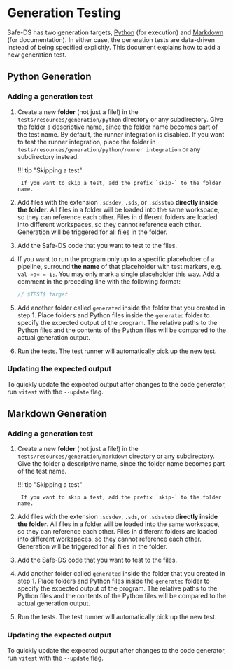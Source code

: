 # Generation Testing

Safe-DS has two generation targets, [Python](#python-generation) (for execution) and [Markdown](#markdown-generation)
(for documentation). In either case, the generation tests are data-driven instead of being specified explicitly. This
document explains how to add a new generation test.

## Python Generation

### Adding a generation test

1. Create a new **folder** (not just a file!) in the `tests/resources/generation/python` directory or any subdirectory.
   Give the folder a descriptive name, since the folder name becomes part of the test name. By default, the runner
   integration is disabled. If you want to test the runner integration, place the folder in
   `tests/resources/generation/python/runner integration` or any subdirectory instead.

    !!! tip "Skipping a test"

        If you want to skip a test, add the prefix `skip-` to the folder name.

2. Add files with the extension `.sdsdev`, `.sds`, or `.sdsstub` **directly inside the folder**. All files in a
   folder will be loaded into the same workspace, so they can reference each other. Files in different folders are
   loaded into different workspaces, so they cannot reference each other. Generation will be triggered for all files in
   the folder.
3. Add the Safe-DS code that you want to test to the files.
4. If you want to run the program only up to a specific placeholder of a pipeline, surround **the name** of that
   placeholder with test markers, e.g. `val »a« = 1;`. You may only mark a single placeholder this way. Add a comment in
   the preceding line with the following format:
    ```ts
    // $TEST$ target
    ```
5. Add another folder called `generated` inside the folder that you created in step 1. Place folders and Python files
   inside the `generated` folder to specify the expected output of the program. The relative paths to the Python files
   and the contents of the Python files will be compared to the actual generation output.
6. Run the tests. The test runner will automatically pick up the new test.

### Updating the expected output

To quickly update the expected output after changes to the code generator, run `vitest` with the `--update` flag.

## Markdown Generation

### Adding a generation test

1. Create a new **folder** (not just a file!) in the `tests/resources/generation/markdown` directory or any
   subdirectory. Give the folder a descriptive name, since the folder name becomes part of the test name.

    !!! tip "Skipping a test"

        If you want to skip a test, add the prefix `skip-` to the folder name.

2. Add files with the extension `.sdsdev`, `.sds`, or `.sdsstub` **directly inside the folder**. All files in a
   folder will be loaded into the same workspace, so they can reference each other. Files in different folders are
   loaded into different workspaces, so they cannot reference each other. Generation will be triggered for all files in
   the folder.
3. Add the Safe-DS code that you want to test to the files.
4. Add another folder called `generated` inside the folder that you created in step 1. Place folders and Python files
   inside the `generated` folder to specify the expected output of the program. The relative paths to the Python files
   and the contents of the Python files will be compared to the actual generation output.
5. Run the tests. The test runner will automatically pick up the new test.

### Updating the expected output

To quickly update the expected output after changes to the code generator, run `vitest` with the `--update` flag.
